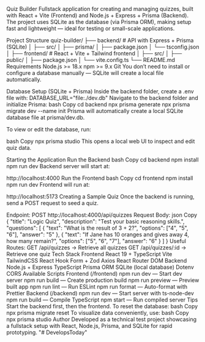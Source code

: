 Quiz Builder
Fullstack application for creating and managing quizzes, built with React + Vite (Frontend) and Node.js + Express + Prisma (Backend). The project uses SQLite as the database (via Prisma ORM), making setup fast and lightweight — ideal for testing or small-scale applications.

Project Structure
quiz-builder/
├── backend/              # API with Express + Prisma (SQLite)
│   ├── src/
│   ├── prisma/
│   ├── package.json
│   └── tsconfig.json
│
├── frontend/             # React + Vite + Tailwind frontend
│   ├── src/
│   ├── public/
│   ├── package.json
│   └── vite.config.ts
└── README.md
Requirements
Node.js >= 18.x
npm >= 9.x
Git
You don’t need to install or configure a database manually — SQLite will create a local file automatically.

Database Setup (SQLite + Prisma)
Inside the backend folder, create a .env file with:
DATABASE_URL="file:./dev.db"
Navigate to the backend folder and initialize Prisma:
bash
Copy
cd backend
npx prisma generate
npx prisma migrate dev --name init
Prisma will automatically create a local SQLite database file at prisma/dev.db.

To view or edit the database, run:

bash
Copy
npx prisma studio
This opens a local web UI to inspect and edit quiz data.

Starting the Application
Run the Backend
bash
Copy
cd backend
npm install
npm run dev
Backend server will start at:

http://localhost:4000
Run the Frontend
bash
Copy
cd frontend
npm install
npm run dev
Frontend will run at:

http://localhost:5173
Creating a Sample Quiz
Once the backend is running, send a POST request to seed a quiz.

Endpoint:
POST http://localhost:4000/api/quizzes
Request Body:
json
Copy
{
  "title": "Logic Quiz",
  "description": "Test your basic reasoning skills.",
  "questions": [
    {
      "text": "What is the result of 3 + 2?",
      "options": ["4", "5", "6"],
      "answer": "5"
    },
    {
      "text": "If Jane has 10 oranges and gives away 4, how many remain?",
      "options": ["5", "6", "7"],
      "answer": "6"
    }
  ]
}
Useful Routes:
GET /api/quizzes → Retrieve all quizzes
GET /api/quizzes/:id → Retrieve one quiz
Tech Stack
Frontend
React 19 + TypeScript
Vite
TailwindCSS
React Hook Form + Zod
Axios
React Router DOM
Backend
Node.js + Express
TypeScript
Prisma ORM
SQLite (local database)
Dotenv
CORS
Available Scripts
Frontend (/frontend)
npm run dev — Start dev server
npm run build — Create production build
npm run preview — Preview built app
npm run lint — Run ESLint
npm run format — Auto-format with Prettier
Backend (/backend)
npm run dev — Start server with ts-node-dev
npm run build — Compile TypeScript
npm start — Run compiled server
Tips
Start the backend first, then the frontend.
To reset the database:
bash
Copy
npx prisma migrate reset
To visualize data conveniently, use:
bash
Copy
npx prisma studio
Author
Developed as a technical test project showcasing a fullstack setup with React, Node.js, Prisma, and SQLite for rapid prototyping.
"# DevelopsToday"
